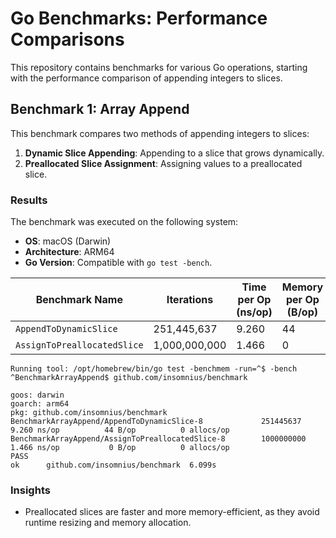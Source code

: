 # Go Benchmarks: Performance Comparisons

This repository contains benchmarks for various Go operations, starting with the performance comparison of appending integers to slices.

## Benchmark 1: Array Append

This benchmark compares two methods of appending integers to slices:
1. **Dynamic Slice Appending**: Appending to a slice that grows dynamically.
2. **Preallocated Slice Assignment**: Assigning values to a preallocated slice.

### Results

The benchmark was executed on the following system:
- **OS**: macOS (Darwin)
- **Architecture**: ARM64
- **Go Version**: Compatible with `go test -bench`.

| Benchmark Name                      | Iterations   | Time per Op (ns/op) | Memory per Op (B/op) | Allocations per Op |
|-------------------------------------|--------------|----------------------|-----------------------|---------------------|
| `AppendToDynamicSlice`              | 251,445,637  | 9.260               | 44                    | 0                   |
| `AssignToPreallocatedSlice`         | 1,000,000,000| 1.466               | 0                     | 0                   |


```
Running tool: /opt/homebrew/bin/go test -benchmem -run=^$ -bench ^BenchmarkArrayAppend$ github.com/insomnius/benchmark

goos: darwin
goarch: arm64
pkg: github.com/insomnius/benchmark
BenchmarkArrayAppend/AppendToDynamicSlice-8         	251445637	         9.260 ns/op	      44 B/op	       0 allocs/op
BenchmarkArrayAppend/AssignToPreallocatedSlice-8    	1000000000	         1.466 ns/op	       0 B/op	       0 allocs/op
PASS
ok  	github.com/insomnius/benchmark	6.099s
```

### Insights
- Preallocated slices are faster and more memory-efficient, as they avoid runtime resizing and memory allocation.